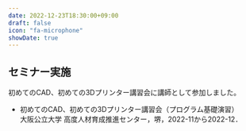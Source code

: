 ```yaml
---
date: 2022-12-23T18:30:00+09:00
draft: false
icon: "fa-microphone"
showDate: true
---
```


## セミナー実施

初めてのCAD、初めての3Dプリンター講習会に講師として参加しました。

* 初めてのCAD、初めての3Dプリンター講習会（プログラム基礎演習）  
大阪公立大学 高度人材育成推進センター，堺，2022-11から2022-12．